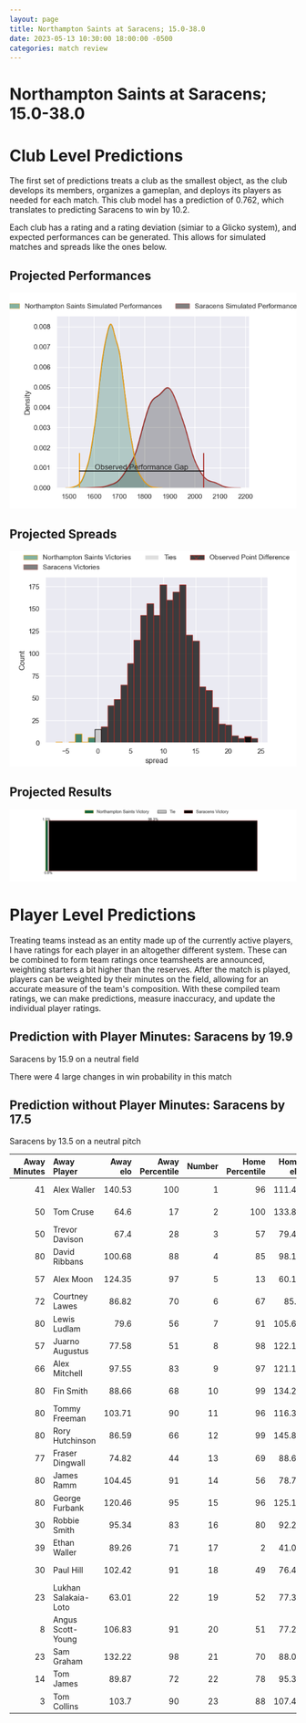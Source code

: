 ```yaml
---  
layout: page  
title: Northampton Saints at Saracens; 15.0-38.0  
date: 2023-05-13 10:30:00 18:00:00 -0500  
categories: match review  
---
```

# Northampton Saints at Saracens; 15.0-38.0

# Club Level Predictions


The first set of predictions treats a club as the smallest object, as the club develops its members, organizes a gameplan, and deploys its players as needed for each match. This club model has a prediction of 0.762, which translates to predicting Saracens to win by 10.2.

Each club has a rating and a rating deviation (simiar to a Glicko system), and expected performances can be generated. This allows for simulated matches and spreads like the ones below.
## Projected Performances


![Projected Performances](plots/performances_2023-05-13-Saracens-NorthamptonSaints.png)
## Projected Spreads


![Projected Spreads](plots/spreads_2023-05-13-Saracens-NorthamptonSaints.png)
## Projected Results


![Projected Results](plots/resultbar_2023-05-13-Saracens-NorthamptonSaints.png)
# Player Level Predictions


Treating teams instead as an entity made up of the currently active players, I have ratings for each player in an altogether different system. These can be combined to form team ratings once teamsheets are announced, weighting starters a bit higher than the reserves. After the match is played, players can be weighted by their minutes on the field, allowing for an accurate measure of the team's composition. With these compiled team ratings, we can make predictions, measure inaccuracy, and update the individual player ratings.
## Prediction with Player Minutes: Saracens by 19.9


Saracens by 15.9 on a neutral field

There were 4 large changes in win probability in this match
## Prediction without Player Minutes: Saracens by 17.5


Saracens by 13.5 on a neutral pitch



|   Away Minutes | Away Player          |   Away elo |   Away Percentile |   Number |   Home Percentile |   Home elo | Home Player        |   Home Minutes |
|---------------:|:---------------------|-----------:|------------------:|---------:|------------------:|-----------:|:-------------------|---------------:|
|             41 | Alex Waller          |     140.53 |               100 |        1 |                96 |     111.47 | Mako Vunipola      |             69 |
|             50 | Tom Cruse            |      64.6  |                17 |        2 |               100 |     133.86 | Jamie George       |             72 |
|             50 | Trevor Davison       |      67.4  |                28 |        3 |                57 |      79.49 | Marco Riccioni     |             74 |
|             80 | David Ribbans        |     100.68 |                88 |        4 |                85 |      98.13 | Maro Itoje         |             80 |
|             57 | Alex Moon            |     124.35 |                97 |        5 |                13 |      60.11 | Hugh Tizard        |             75 |
|             72 | Courtney Lawes       |      86.82 |                70 |        6 |                67 |      85.2  | Nick Isiekwe       |             49 |
|             80 | Lewis Ludlam         |      79.6  |                56 |        7 |                91 |     105.68 | Ben Earl           |             80 |
|             57 | Juarno Augustus      |      77.58 |                51 |        8 |                98 |     122.15 | Jackson Wray       |             80 |
|             66 | Alex Mitchell        |      97.55 |                83 |        9 |                97 |     121.19 | Ivan van Zyl       |             75 |
|             80 | Fin Smith            |      88.66 |                68 |       10 |                99 |     134.25 | Owen Farrell       |             80 |
|             80 | Tommy Freeman        |     103.71 |                90 |       11 |                96 |     116.33 | Sean Maitland      |             80 |
|             80 | Rory Hutchinson      |      86.59 |                66 |       12 |                99 |     145.82 | Nick Tompkins      |             66 |
|             77 | Fraser Dingwall      |      74.82 |                44 |       13 |                69 |      88.67 | Alex Lozowski      |             80 |
|             80 | James Ramm           |     104.45 |                91 |       14 |                56 |      78.75 | Max Malins         |             80 |
|             80 | George Furbank       |     120.46 |                95 |       15 |                96 |     125.18 | Alex Goode         |             66 |
|             30 | Robbie Smith         |      95.34 |                83 |       16 |                80 |      92.24 | Theo Dan           |              8 |
|             39 | Ethan Waller         |      89.26 |                71 |       17 |                 2 |      41.09 | Eroni Mawi         |             11 |
|             30 | Paul Hill            |     102.42 |                91 |       18 |                49 |      76.48 | Christian Judge    |              6 |
|             23 | Lukhan Salakaia-Loto |      63.01 |                22 |       19 |                52 |      77.35 | Callum Hunter-Hill |             31 |
|              8 | Angus Scott-Young    |     106.83 |                91 |       20 |                51 |      77.24 | Toby Knight        |              5 |
|             23 | Sam Graham           |     132.22 |                98 |       21 |                70 |      88.06 | Ruben de Haas      |              5 |
|             14 | Tom James            |      89.87 |                72 |       22 |                78 |      95.39 | Duncan Taylor      |             14 |
|              3 | Tom Collins          |     103.7  |                90 |       23 |                88 |     107.42 | Elliot Daly        |             14 |


